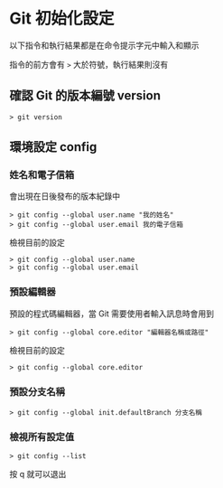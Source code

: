 # Git 初始化設定

以下指令和執行結果都是在命令提示字元中輸入和顯示

指令的前方會有 `>` 大於符號，執行結果則沒有

## 確認 Git 的版本編號 version

```text
> git version
```

## 環境設定 config

### 姓名和電子信箱

會出現在日後發布的版本紀錄中

```text
> git config --global user.name "我的姓名"
> git config --global user.email 我的電子信箱
```

檢視目前的設定

```text
> git config --global user.name
> git config --global user.email
```

### 預設編輯器

預設的程式碼編輯器，當 Git 需要使用者輸入訊息時會用到

```text
> git config --global core.editor "編輯器名稱或路徑"
```

檢視目前的設定

```text
> git config --global core.editor
```

### 預設分支名稱

```text
> git config --global init.defaultBranch 分支名稱

```

### 檢視所有設定值

```text
> git config --list
```

按 q 就可以退出
